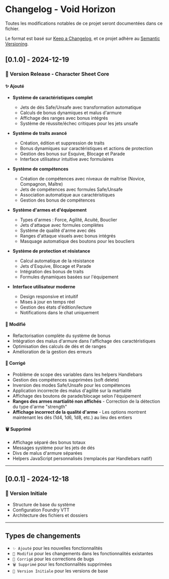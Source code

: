 # Changelog - Void Horizon

Toutes les modifications notables de ce projet seront documentées dans ce fichier.

Le format est basé sur [Keep a Changelog](https://keepachangelog.com/fr/1.0.0/),
et ce projet adhère au [Semantic Versioning](https://semver.org/spec/v2.0.0.html).

## [0.1.0] - 2024-12-19

### 🎉 Version Release - Character Sheet Core

#### ✨ Ajouté
- **Système de caractéristiques complet**
  - Jets de dés Safe/Unsafe avec transformation automatique
  - Calculs de bonus dynamiques et malus d'armure
  - Affichage des ranges avec bonus intégrés
  - Système de réussite/échec critiques pour les jets unsafe

- **Système de traits avancé**
  - Création, édition et suppression de traits
  - Bonus dynamiques sur caractéristiques et actions de protection
  - Gestion des bonus sur Esquive, Blocage et Parade
  - Interface utilisateur intuitive avec formulaires

- **Système de compétences**
  - Création de compétences avec niveaux de maîtrise (Novice, Compagnon, Maître)
  - Jets de compétences avec formules Safe/Unsafe
  - Association automatique aux caractéristiques
  - Gestion des bonus de compétences

- **Système d'armes et d'équipement**
  - Types d'armes : Force, Agilité, Acuité, Bouclier
  - Jets d'attaque avec formules complètes
  - Système de qualité d'arme avec dés
  - Ranges d'attaque visuels avec bonus intégrés
  - Masquage automatique des boutons pour les boucliers

- **Système de protection et résistance**
  - Calcul automatique de la résistance
  - Jets d'Esquive, Blocage et Parade
  - Intégration des bonus de traits
  - Formules dynamiques basées sur l'équipement

- **Interface utilisateur moderne**
  - Design responsive et intuitif
  - Mises à jour en temps réel
  - Gestion des états d'édition/lecture
  - Notifications dans le chat uniquement

#### 🔧 Modifié
- Refactorisation complète du système de bonus
- Intégration des malus d'armure dans l'affichage des caractéristiques
- Optimisation des calculs de dés et de ranges
- Amélioration de la gestion des erreurs

#### 🐛 Corrigé
- Problème de scope des variables dans les helpers Handlebars
- Gestion des compétences supprimées (soft delete)
- Inversion des modes Safe/Unsafe pour les compétences
- Application incorrecte des malus d'agilité sur la martialité
- Affichage des boutons de parade/blocage selon l'équipement
- **Ranges des armes martialité non affichés** - Correction de la détection du type d'arme "strength"
- **Affichage incorrect de la qualité d'arme** - Les options montrent maintenant les dés (1d4, 1d6, 1d8, etc.) au lieu des entiers

#### 🗑️ Supprimé
- Affichage séparé des bonus totaux
- Messages système pour les jets de dés
- Divs de malus d'armure séparées
- Helpers JavaScript personnalisés (remplacés par Handlebars natif)

---

## [0.0.1] - 2024-12-18

### 🚀 Version Initiale
- Structure de base du système
- Configuration Foundry VTT
- Architecture des fichiers et dossiers

---

## Types de changements

- `✨ Ajouté` pour les nouvelles fonctionnalités
- `🔧 Modifié` pour les changements dans les fonctionnalités existantes
- `🐛 Corrigé` pour les corrections de bugs
- `🗑️ Supprimé` pour les fonctionnalités supprimées
- `🚀 Version Initiale` pour les versions de base
